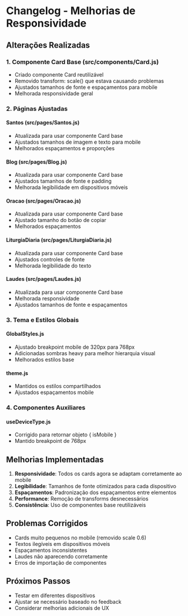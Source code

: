 # Changelog - Melhorias de Responsividade

## Alterações Realizadas

### 1. Componente Card Base (src/components/Card.js)
- Criado componente Card reutilizável
- Removido transform: scale() que estava causando problemas
- Ajustados tamanhos de fonte e espaçamentos para mobile
- Melhorada responsividade geral

### 2. Páginas Ajustadas

#### Santos (src/pages/Santos.js)
- Atualizada para usar componente Card base
- Ajustados tamanhos de imagem e texto para mobile
- Melhorados espaçamentos e proporções

#### Blog (src/pages/Blog.js)
- Atualizada para usar componente Card base
- Ajustados tamanhos de fonte e padding
- Melhorada legibilidade em dispositivos móveis

#### Oracao (src/pages/Oracao.js)
- Atualizada para usar componente Card base
- Ajustado tamanho do botão de copiar
- Melhorados espaçamentos

#### LiturgiaDiaria (src/pages/LiturgiaDiaria.js)
- Atualizada para usar componente Card base
- Ajustados controles de fonte
- Melhorada legibilidade do texto

#### Laudes (src/pages/Laudes.js)
- Atualizada para usar componente Card base
- Melhorada responsividade
- Ajustados tamanhos de fonte e espaçamentos

### 3. Tema e Estilos Globais

#### GlobalStyles.js
- Ajustado breakpoint mobile de 320px para 768px
- Adicionadas sombras heavy para melhor hierarquia visual
- Melhorados estilos base

#### theme.js
- Mantidos os estilos compartilhados
- Ajustados espaçamentos mobile

### 4. Componentes Auxiliares

#### useDeviceType.js
- Corrigido para retornar objeto { isMobile }
- Mantido breakpoint de 768px

## Melhorias Implementadas

1. **Responsividade**: Todos os cards agora se adaptam corretamente ao mobile
2. **Legibilidade**: Tamanhos de fonte otimizados para cada dispositivo
3. **Espaçamentos**: Padronização dos espaçamentos entre elementos
4. **Performance**: Remoção de transforms desnecessários
5. **Consistência**: Uso de componentes base reutilizáveis

## Problemas Corrigidos

- Cards muito pequenos no mobile (removido scale 0.6)
- Textos ilegíveis em dispositivos móveis
- Espaçamentos inconsistentes
- Laudes não aparecendo corretamente
- Erros de importação de componentes

## Próximos Passos

- Testar em diferentes dispositivos
- Ajustar se necessário baseado no feedback
- Considerar melhorias adicionais de UX 